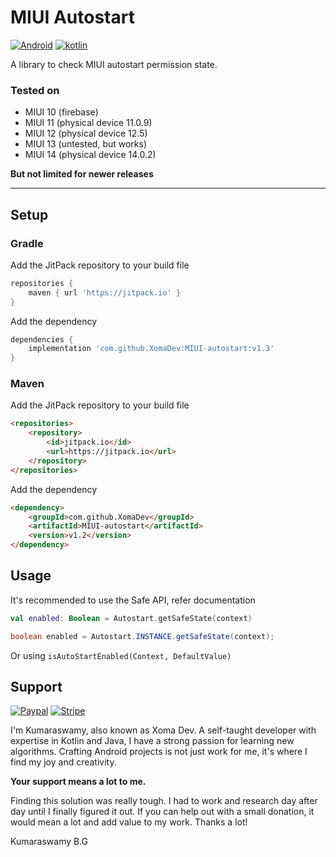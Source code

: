 # MIUI Autostart

[![Android](https://img.shields.io/badge/Android-3DDC84?style=for-the-badge&logo=android&logoColor=white)]()
[![kotlin](https://img.shields.io/badge/Kotlin-0095D5?&style=for-the-badge&logo=kotlin&logoColor=white)]()

A library to check MIUI autostart permission state.

### Tested on

- MIUI 10 (firebase)
- MIUI 11 (physical device 11.0.9)
- MIUI 12 (physical device 12.5)
- MIUI 13 (untested, but works)
- MIUI 14 (physical device 14.0.2)


<b>But not limited for newer releases</b>

<hr>

## Setup

### Gradle

Add the JitPack repository to your build file

```groovy
repositories {
    maven { url 'https://jitpack.io' }
}
```

Add the dependency

```groovy
dependencies {
    implementation 'com.github.XomaDev:MIUI-autostart:v1.3'
}
```

### Maven

Add the JitPack repository to your build file

```html
<repositories>
    <repository>
        <id>jitpack.io</id>
        <url>https://jitpack.io</url>
    </repository>
</repositories>
```

Add the dependency

```html
<dependency>
    <groupId>com.github.XomaDev</groupId>
    <artifactId>MIUI-autostart</artifactId>
    <version>v1.2</version>
</dependency>
```

## Usage

It's recommended to use the Safe API, refer documentation

```kotlin
val enabled: Boolean = Autostart.getSafeState(context)
```
```java
boolean enabled = Autostart.INSTANCE.getSafeState(context);
```

Or using `isAutoStartEnabled(Context, DefaultValue)`

## Support

[![Paypal](https://img.shields.io/badge/PayPal-00457C?style=for-the-badge&logo=paypal&logoColor=white)](https://paypal.me/XomaDev)
[![Stripe](https://img.shields.io/badge/Stripe-626CD9?style=for-the-badge&logo=Stripe&logoColor=white)](https://buy.stripe.com/eVadUDdeY4ov3QIdR7)

I'm Kumaraswamy, also known as Xoma Dev. A self-taught developer with expertise in Kotlin and Java, I have a strong passion for learning new algorithms. Crafting Android projects is not just work for me, it's where I find my joy and creativity.

<b>Your support means a lot to me.</b><br>

Finding this solution was really tough. I had to work and research day after day until I finally figured it out. If you can help out with a small donation, it would mean a lot and add value to my work. Thanks a lot!

Kumaraswamy B.G
